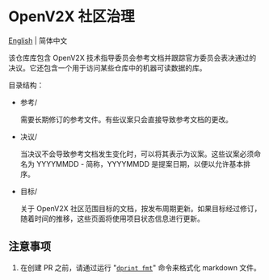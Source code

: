 # OpenV2X 社区治理

[English](README.md) | 简体中文

该仓库库包含 OpenV2X 技术指导委员会参考文档并跟踪官方委员会表决通过的决议。它还包含一个用于访问某些仓库中的机器可读数据的库。

目录结构：

- 参考/

  需要长期修订的参考文件。有些议案只会直接导致参考文档的更改。

- 决议/

  当决议不会导致参考文档发生变化时，可以将其表示为议案。这些议案必须命名为 YYYYMMDD - 简称，YYYYMMDD 是提案日期，以便以允许基本排序。

- 目标/

  关于 OpenV2X 社区范围目标的文档，按发布周期更新。如果目标经过修订，随着时间的推移，这些页面将使用项目状态信息进行更新。

## 注意事项

1. 在创建 PR 之前，请通过运行 "[`dprint fmt`](https://dprint.dev/)" 命令来格式化 markdown 文件。
